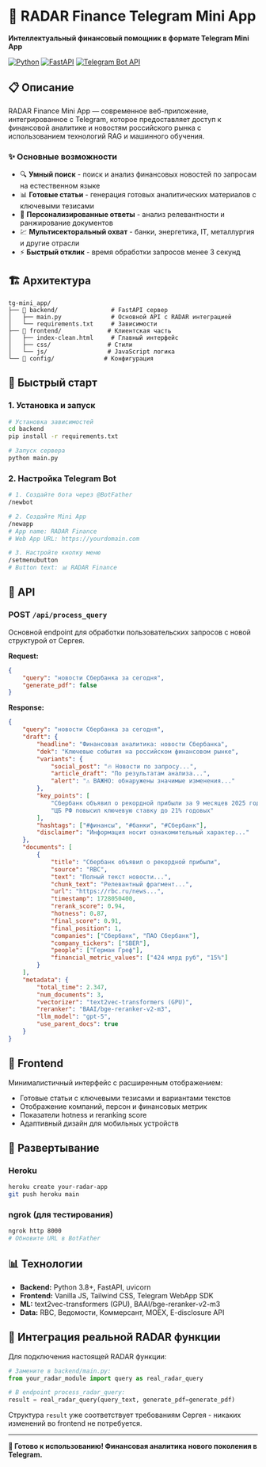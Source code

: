 # 🤖 RADAR Finance Telegram Mini App

**Интеллектуальный финансовый помощник в формате Telegram Mini App**

[![Python](https://img.shields.io/badge/Python-3.8+-blue.svg)](https://python.org)
[![FastAPI](https://img.shields.io/badge/FastAPI-0.104+-green.svg)](https://fastapi.tiangolo.com)
[![Telegram Bot API](https://img.shields.io/badge/Telegram-Bot%20API-blue.svg)](https://core.telegram.org/bots/api)

## 📋 Описание

RADAR Finance Mini App — современное веб-приложение, интегрированное с Telegram, которое предоставляет доступ к финансовой аналитике и новостям российского рынка с использованием технологий RAG и машинного обучения.

### ✨ Основные возможности

- 🔍 **Умный поиск** - поиск и анализ финансовых новостей по запросам на естественном языке
- 📊 **Готовые статьи** - генерация готовых аналитических материалов с ключевыми тезисами
- 🎯 **Персонализированные ответы** - анализ релевантности и ранжирование документов
- 💹 **Мультисекторальный охват** - банки, энергетика, IT, металлургия и другие отрасли
- ⚡ **Быстрый отклик** - время обработки запросов менее 3 секунд

## 🏗️ Архитектура

```
tg-mini_app/
├── 🚀 backend/               # FastAPI сервер
│   ├── main.py              # Основной API с RADAR интеграцией
│   └── requirements.txt     # Зависимости
├── 🎨 frontend/             # Клиентская часть
│   ├── index-clean.html     # Главный интерфейс
│   ├── css/                # Стили
│   └── js/                 # JavaScript логика
└── 📁 config/              # Конфигурация
```

## 🚀 Быстрый старт

### 1. Установка и запуск

```bash
# Установка зависимостей
cd backend
pip install -r requirements.txt

# Запуск сервера
python main.py
```

### 2. Настройка Telegram Bot

```bash
# 1. Создайте бота через @BotFather
/newbot

# 2. Создайте Mini App
/newapp
# App name: RADAR Finance
# Web App URL: https://yourdomain.com

# 3. Настройте кнопку меню
/setmenubutton
# Button text: 📊 RADAR Finance
```

## 🔌 API

### POST `/api/process_query`

Основной endpoint для обработки пользовательских запросов с новой структурой от Сергея.

**Request:**
```json
{
    "query": "новости Сбербанка за сегодня",
    "generate_pdf": false
}
```

**Response:**
```json
{
    "query": "новости Сбербанка за сегодня",
    "draft": {
        "headline": "Финансовая аналитика: новости Сбербанка",
        "dek": "Ключевые события на российском финансовом рынке",
        "variants": {
            "social_post": "🔥 Новости по запросу...",
            "article_draft": "По результатам анализа...",
            "alert": "⚠️ ВАЖНО: обнаружены значимые изменения..."
        },
        "key_points": [
            "Сбербанк объявил о рекордной прибыли за 9 месяцев 2025 года",
            "ЦБ РФ повысил ключевую ставку до 21% годовых"
        ],
        "hashtags": ["#финансы", "#банки", "#Сбербанк"],
        "disclaimer": "Информация носит ознакомительный характер..."
    },
    "documents": [
        {
            "title": "Сбербанк объявил о рекордной прибыли",
            "source": "RBC",
            "text": "Полный текст новости...",
            "chunk_text": "Релевантный фрагмент...",
            "url": "https://rbc.ru/news...",
            "timestamp": 1728050400,
            "rerank_score": 0.94,
            "hotness": 0.87,
            "final_score": 0.91,
            "final_position": 1,
            "companies": ["Сбербанк", "ПАО Сбербанк"],
            "company_tickers": ["SBER"],
            "people": ["Герман Греф"],
            "financial_metric_values": ["424 млрд руб", "15%"]
        }
    ],
    "metadata": {
        "total_time": 2.347,
        "num_documents": 3,
        "vectorizer": "text2vec-transformers (GPU)",
        "reranker": "BAAI/bge-reranker-v2-m3",
        "llm_model": "gpt-5",
        "use_parent_docs": true
    }
}
```

## 🎨 Frontend

Минималистичный интерфейс с расширенным отображением:
- Готовые статьи с ключевыми тезисами и вариантами текстов
- Отображение компаний, персон и финансовых метрик
- Показатели hotness и reranking score
- Адаптивный дизайн для мобильных устройств

## 🚢 Развертывание

### Heroku
```bash
heroku create your-radar-app
git push heroku main
```

### ngrok (для тестирования)
```bash
ngrok http 8000
# Обновите URL в BotFather
```

## 📊 Технологии

- **Backend:** Python 3.8+, FastAPI, uvicorn
- **Frontend:** Vanilla JS, Tailwind CSS, Telegram WebApp SDK
- **ML:** text2vec-transformers (GPU), BAAI/bge-reranker-v2-m3
- **Data:** RBC, Ведомости, Коммерсант, MOEX, E-disclosure API

## 🔧 Интеграция реальной RADAR функции

Для подключения настоящей RADAR функции:

```python
# Замените в backend/main.py:
from your_radar_module import query as real_radar_query

# В endpoint process_radar_query:
result = real_radar_query(query_text, generate_pdf=generate_pdf)
```

Структура `result` уже соответствует требованиям Сергея - никаких изменений во frontend не потребуется.

---

**🚀 Готово к использованию! Финансовая аналитика нового поколения в Telegram.**